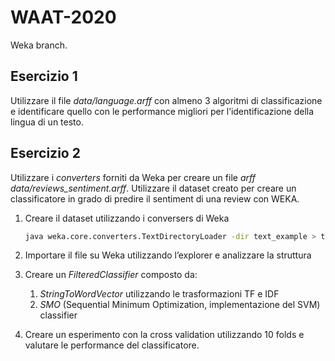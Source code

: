 # WAAT-2020

Weka branch.

## Esercizio 1

Utilizzare il file *data/language.arff* con almeno 3 algoritmi di classificazione e identificare quello 
con le performance migliori per l’identificazione della lingua di un testo.



## Esercizio 2

Utilizzare i *converters* forniti da Weka per creare un file _arff_ *data/reviews_sentiment.arff*. Utilizzare il dataset creato per
creare un classificatore in grado di predire il sentiment di una review con WEKA.

1. Creare il dataset utilizzando i conversers di Weka

    ```bash
    java weka.core.converters.TextDirectoryLoader -dir text_example > text_example.arff
    ```
2. Importare il file su Weka utilizzando l’explorer e analizzare la struttura
3. Creare un *FilteredClassifier* composto da:
    1. *StringToWordVector* utilizzando le trasformazioni TF e IDF
    2. *SMO* (Sequential Minimum Optimization, implementazione del SVM) classifier
4. Creare un esperimento con la cross validation utilizzando 10 folds e valutare le performance del classificatore.

